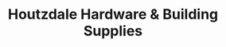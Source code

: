 ---
title: "Houtzdale Hardware & Building Supplies"
url: /houtzdale/houtzdale-hardware-und-building-supplies/
shop: Eisenwaren
---